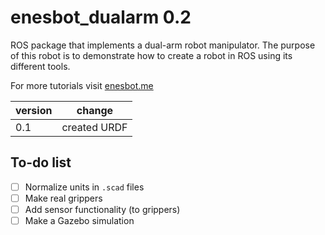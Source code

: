 # enesbot_dualarm 0.2

ROS package that implements a dual-arm robot manipulator. The purpose of this robot is to demonstrate how to create a robot in ROS using its different tools.

For more tutorials visit [enesbot.me](http://enesbot.me)

|  version  |     change      |
|-----------|-----------------|
| 0.1       | created URDF    |

## To-do list

- [ ] Normalize units in `.scad` files
- [ ] Make real grippers
- [ ] Add sensor functionality (to grippers)
- [ ] Make a Gazebo simulation
